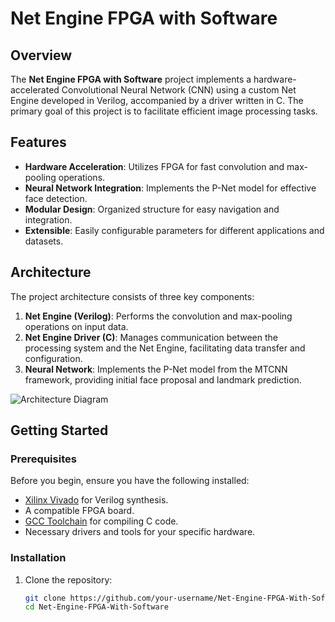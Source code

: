 # Net Engine FPGA with Software

## Overview

The **Net Engine FPGA with Software** project implements a hardware-accelerated Convolutional Neural Network (CNN) using a custom Net Engine developed in Verilog, accompanied by a driver written in C. The primary goal of this project is to facilitate efficient image processing tasks.

## Features

- **Hardware Acceleration**: Utilizes FPGA for fast convolution and max-pooling operations.
- **Neural Network Integration**: Implements the P-Net model for effective face detection.
- **Modular Design**: Organized structure for easy navigation and integration.
- **Extensible**: Easily configurable parameters for different applications and datasets.

## Architecture

The project architecture consists of three key components:

1. **Net Engine (Verilog)**: Performs the convolution and max-pooling operations on input data.
2. **Net Engine Driver (C)**: Manages communication between the processing system and the Net Engine, facilitating data transfer and configuration.
3. **Neural Network**: Implements the P-Net model from the MTCNN framework, providing initial face proposal and landmark prediction.

![Architecture Diagram](path/to/architecture_diagram.png) <!-- Update with the actual image path -->

## Getting Started

### Prerequisites

Before you begin, ensure you have the following installed:

- [Xilinx Vivado](https://www.xilinx.com/support/download.html) for Verilog synthesis.
- A compatible FPGA board.
- [GCC Toolchain](https://gcc.gnu.org/) for compiling C code.
- Necessary drivers and tools for your specific hardware.

### Installation

1. Clone the repository:

   ```bash
   git clone https://github.com/your-username/Net-Engine-FPGA-With-Software.git
   cd Net-Engine-FPGA-With-Software
